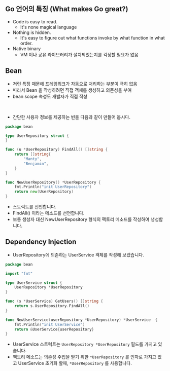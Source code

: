 ## Go 언어의 특징 (What makes Go great?)
* Code is easy to read.
  * It's none magical language
* Nothing is hidden.
  * It's easy to figure out what functions invoke by what function in what order.
* Native binary
  * VM 이나 공유 라이브러리가 설치되었는지를 걱정할 필요가 없음

## Bean
* 저런 특징 때문에 프레임워크가 자동으로 처리하는 부분이 극히 없음
* 따라서 Bean 을 작성하려면 직접 객체를 생성하고 의존성을 부여
* bean scope 속성도 개발자가 직접 작성
<br />

* 간단한 사용자 정보를 제공하는 빈을 다음과 같이 만들어 봅시다.

```go
package bean

type UserRepository struct {
}

func (u *UserRepository) FindAll() []string {
	return []string{
		"Manty",
		"Benjamin",
	}
}

func NewUserRepository() *UserRepository {
	fmt.Println("init UserRepository")
	return new(UserRepository)
}

```

* 스트럭트를 선언합니다. 
* FindAll() 이라는 메소드를 선언합니다. 
* 보통 생성자 대신 NewUserRepository 형식의 팩토리 메소드를 작성하여 생성합니다.

## Dependency Injection
* UserRepository에 의존하는 UserService 객체를 작성해 보겠습니다. 
```go
package bean

import "fmt"

type UserService struct {
	UserRepository *UserRepository
}

func (s *UserService) GetUsers() []string {
	return s.UserRepository.FindAll()
}

func NewUserService(userRepository *UserRepository) *UserService  {
	fmt.Println("init UserService")
	return &UserService{userRepository}
}
```

* UserService 스트럭트는 `UserRepository *UserRepository` 필드를 가지고 있습니다. 
* 팩토리 메소드는 의존성 주입을 받기 위한 `*UserRepository` 를 인자로 가지고 있고 UserService 초기화 할때, `*UserRepository` 를 사용합니다.


